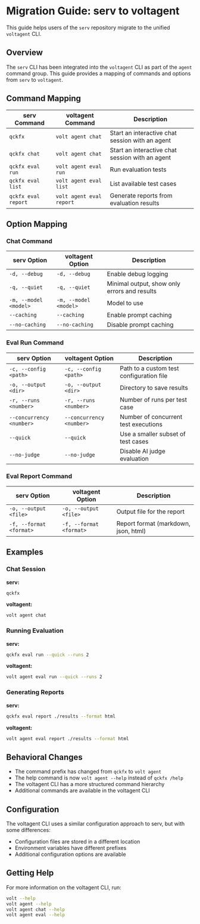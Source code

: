 # Migration Guide: serv to voltagent

This guide helps users of the `serv` repository migrate to the unified `voltagent` CLI.

## Overview

The `serv` CLI has been integrated into the `voltagent` CLI as part of the `agent` command group. This guide provides a mapping of commands and options from `serv` to `voltagent`.

## Command Mapping

| serv Command | voltagent Command | Description |
|--------------|-------------------|-------------|
| `qckfx` | `volt agent chat` | Start an interactive chat session with an agent |
| `qckfx chat` | `volt agent chat` | Start an interactive chat session with an agent |
| `qckfx eval run` | `volt agent eval run` | Run evaluation tests |
| `qckfx eval list` | `volt agent eval list` | List available test cases |
| `qckfx eval report` | `volt agent eval report` | Generate reports from evaluation results |

## Option Mapping

### Chat Command

| serv Option | voltagent Option | Description |
|-------------|------------------|-------------|
| `-d, --debug` | `-d, --debug` | Enable debug logging |
| `-q, --quiet` | `-q, --quiet` | Minimal output, show only errors and results |
| `-m, --model <model>` | `-m, --model <model>` | Model to use |
| `--caching` | `--caching` | Enable prompt caching |
| `--no-caching` | `--no-caching` | Disable prompt caching |

### Eval Run Command

| serv Option | voltagent Option | Description |
|-------------|------------------|-------------|
| `-c, --config <path>` | `-c, --config <path>` | Path to a custom test configuration file |
| `-o, --output <dir>` | `-o, --output <dir>` | Directory to save results |
| `-r, --runs <number>` | `-r, --runs <number>` | Number of runs per test case |
| `--concurrency <number>` | `--concurrency <number>` | Number of concurrent test executions |
| `--quick` | `--quick` | Use a smaller subset of test cases |
| `--no-judge` | `--no-judge` | Disable AI judge evaluation |

### Eval Report Command

| serv Option | voltagent Option | Description |
|-------------|------------------|-------------|
| `-o, --output <file>` | `-o, --output <file>` | Output file for the report |
| `-f, --format <format>` | `-f, --format <format>` | Report format (markdown, json, html) |

## Examples

### Chat Session

**serv:**
```bash
qckfx
```

**voltagent:**
```bash
volt agent chat
```

### Running Evaluation

**serv:**
```bash
qckfx eval run --quick --runs 2
```

**voltagent:**
```bash
volt agent eval run --quick --runs 2
```

### Generating Reports

**serv:**
```bash
qckfx eval report ./results --format html
```

**voltagent:**
```bash
volt agent eval report ./results --format html
```

## Behavioral Changes

- The command prefix has changed from `qckfx` to `volt agent`
- The help command is now `volt agent --help` instead of `qckfx /help`
- The voltagent CLI has a more structured command hierarchy
- Additional commands are available in the voltagent CLI

## Configuration

The voltagent CLI uses a similar configuration approach to serv, but with some differences:

- Configuration files are stored in a different location
- Environment variables have different prefixes
- Additional configuration options are available

## Getting Help

For more information on the voltagent CLI, run:

```bash
volt --help
volt agent --help
volt agent chat --help
volt agent eval --help
```


